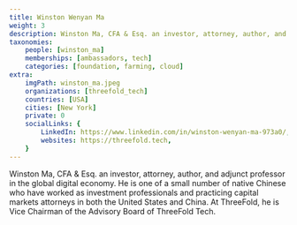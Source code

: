 ```yaml
---
title: Winston Wenyan Ma
weight: 3
description: Winston Ma, CFA & Esq. an investor, attorney, author, and adjunct professor in the global digital economy.
taxonomies:
    people: [winston_ma]
    memberships: [ambassadors, tech]
    categories: [foundation, farming, cloud]
extra:
    imgPath: winston_ma.jpeg
    organizations: [threefold_tech]
    countries: [USA]
    cities: [New York]
    private: 0
    socialLinks: {
        LinkedIn: https://www.linkedin.com/in/winston-wenyan-ma-973a0/,
        websites: https://threefold.tech,
    }
---
```

Winston Ma, CFA & Esq. an investor, attorney, author, and adjunct professor in the global digital economy. He is one of a small number of native Chinese who have worked as investment professionals and practicing capital markets attorneys in both the United States and China. At ThreeFold, he is Vice Chairman of the Advisory Board of ThreeFold Tech.
